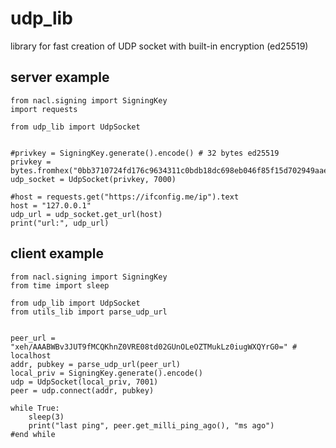 # udp_lib
library for fast creation of UDP socket with built-in encryption (ed25519)

## server example
```python3
from nacl.signing import SigningKey
import requests

from udp_lib import UdpSocket


#privkey = SigningKey.generate().encode() # 32 bytes ed25519
privkey = bytes.fromhex("0bb3710724fd176c9634311c0bdb18dc698eb046f85f15d702949aaeb01427ba")
udp_socket = UdpSocket(privkey, 7000)

#host = requests.get("https://ifconfig.me/ip").text
host = "127.0.0.1"
udp_url = udp_socket.get_url(host)
print("url:", udp_url)
```

## client example
```python3
from nacl.signing import SigningKey
from time import sleep

from udp_lib import UdpSocket
from utils_lib import parse_udp_url


peer_url = "xeh/AAABWBv3JUT9fMCQKhnZ0VRE08td02GUnOLeOZTMukLz0iugWXQYrG0=" # localhost
addr, pubkey = parse_udp_url(peer_url)
local_priv = SigningKey.generate().encode()
udp = UdpSocket(local_priv, 7001)
peer = udp.connect(addr, pubkey)

while True:
	sleep(3)
	print("last ping", peer.get_milli_ping_ago(), "ms ago")
#end while
```
